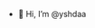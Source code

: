 - 👋 Hi, I’m @yshdaa


<!---
yshdaa/yshdaa is a ✨ special ✨ repository because its `README.md` (this file) appears on your GitHub profile.
You can click the Preview link to take a look at your changes.
--->
